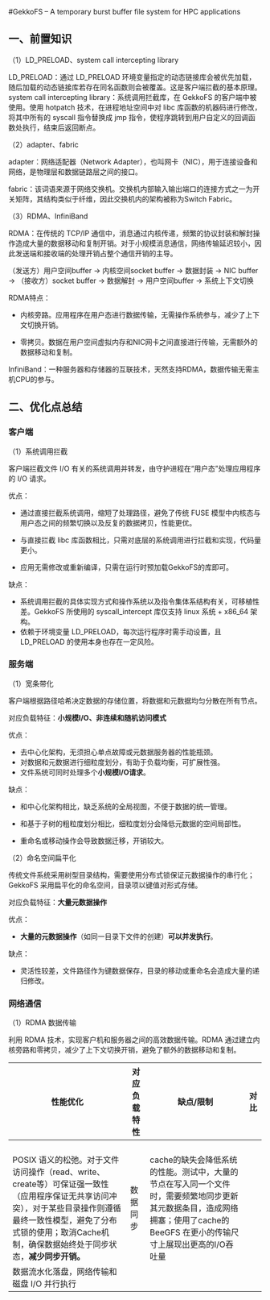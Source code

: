 #GekkoFS – A temporary burst buffer file system for HPC applications

## 一、前置知识

（1）LD_PRELOAD、system call intercepting library

LD_PRELOAD：通过 LD_PRELOAD 环境变量指定的动态链接库会被优先加载，随后加载的动态链接库若存在同名函数则会被覆盖。这是客户端拦截的基本原理。
system call intercepting library：系统调用拦截库，在 GekkoFS 的客户端中被使用。使用 hotpatch 技术，在进程地址空间中对 libc 库函数的机器码进行修改，将其中所有的 syscall 指令替换成 jmp 指令，使程序跳转到用户自定义的回调函数处执行，结束后返回断点。

（2）adapter、fabric

adapter：网络适配器（Network Adapter），也叫网卡（NIC），用于连接设备和网络，是物理层和数据链路层之间的接口。

fabric：该词语来源于网络交换机。交换机内部输入输出端口的连接方式之一为开关矩阵，其结构类似于纤维，因此交换机内的架构被称为Switch Fabric。

（3）RDMA、InfiniBand

RDMA：在传统的 TCP/IP 通信中，消息通过内核传递，频繁的协议封装和解封操作造成大量的数据移动和复制开销。对于小规模消息通信，网络传输延迟较小，因此发送端和接收端的处理开销占整个通信开销的主导。

（发送方）用户空间buffer -> 内核空间socket buffer -> 数据封装 -> NIC buffer -> （接收方）socket buffer -> 数据解封 -> 用户空间buffer -> 系统上下文切换

RDMA特点：

+ 内核旁路。应用程序在用户态进行数据传输，无需操作系统参与，减少了上下文切换开销。

+ 零拷贝。数据在用户空间虚拟内存和NIC网卡之间直接进行传输，无需额外的数据移动和复制。

InfiniBand：一种服务器和存储器的互联技术，天然支持RDMA，数据传输无需主机CPU的参与。

## 二、优化点总结

### 客户端

（1）系统调用拦截

客户端拦截文件 I/O 有关的系统调用并转发，由守护进程在“用户态”处理应用程序的 I/O 请求。

优点：

+ 通过直接拦截系统调用，缩短了处理路径，避免了传统 FUSE 模型中内核态与用户态之间的频繁切换以及反复的数据拷贝，性能更优。
+ 与直接拦截 libc 库函数相比，只需对底层的系统调用进行拦截和实现，代码量更小。

+ 应用无需修改或重新编译，只需在运行时预加载GekkoFS的库即可。

缺点：

+ 系统调用拦截的具体实现方式和操作系统以及指令集体系结构有关，可移植性差。GekkoFS 所使用的 syscall_intercept 库仅支持 linux 系统 + x86_64 架构。
+ 依赖于环境变量 LD_PRELOAD，每次运行程序时需手动设置，且 LD_PRELOAD 的使用本身也存在一定风险。

### 服务端

（1）宽条带化

客户端根据路径哈希决定数据的存储位置，将数据和元数据均匀分散在所有节点。

对应负载特征：**小规模I/O、非连续和随机访问模式**

优点：

+ 去中心化架构，无须担心单点故障或元数据服务器的性能瓶颈。
+ 对数据和元数据进行细粒度划分，有助于负载均衡，可扩展性强。
+ 文件系统可同时处理多个**小规模I/O请求**。

缺点：

+ 和中心化架构相比，缺乏系统的全局视图，不便于数据的统一管理。

+ 和基于子树的粗粒度划分相比，细粒度划分会降低元数据的空间局部性。

+ 重命名或移动操作会导致数据迁移，开销较大。

（2）命名空间扁平化

传统文件系统采用树型目录结构，需要使用分布式锁保证元数据操作的串行化；GekkoFS 采用扁平化的命名空间，目录项以键值对形式存储。

对应负载特征：**大量元数据操作**

优点：

+ **大量的元数据操作**（如同一目录下文件的创建）**可以并发执行**。

缺点：

+ 灵活性较差，文件路径作为键数据保存，目录的移动或重命名会造成大量的递归修改。

### 网络通信

（1）RDMA 数据传输

利用 RDMA 技术，实现客户机和服务器之间的高效数据传输。RDMA 通过建立内核旁路和零拷贝，减少了上下文切换开销，避免了额外的数据移动和复制。

| 性能优化                                                     | 对应负载特性 | 缺点/限制                                                    | 对比 |
| ------------------------------------------------------------ | ------------ | ------------------------------------------------------------ | ---- |
|                                                              |              |                                                              |      |
|                                                              |              |                                                              |      |
|                                                              |              |                                                              |      |
|                                                              |              |                                                              |      |
| POSIX 语义的松弛。对于文件访问操作（read、write、create等）可保证强一致性（应用程序保证无共享访问冲突），对于某些目录操作则遵循最终一致性模型，避免了分布式锁的使用；取消Cache机制，确保数据始终处于同步状态，**减少同步开销。** | 数据同步     | cache的缺失会降低系统的性能。测试中，大量的节点在写入同一个文件时，需要频繁地同步更新其元数据条目，造成网络拥塞；使用了cache的 BeeGFS 在更小的传输尺寸上展现出更高的I/O吞吐量 |      |
| 数据流水化落盘，网络传输和磁盘 I/O 并行执行                  |              |                                                              |      |

